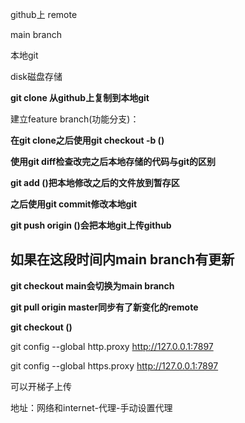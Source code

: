 github上 remote  

main branch 

本地git

disk磁盘存储 





**git clone  从github上复制到本地git**

建立feature branch(功能分支)：

**在git clone之后使用git checkout -b ()**

**使用git diff检查改完之后本地存储的代码与git的区别**

**git add ()把本地修改之后的文件放到暂存区** 

**之后使用git commit修改本地git**

**git push origin ()会把本地git上传github**

## 如果在这段时间内main branch有更新

**git checkout main会切换为main branch**

**git pull origin master同步有了新变化的remote**

**git checkout ()**

git config --global http.proxy http://127.0.0.1:7897

git config --global https.proxy http://127.0.0.1:7897

可以开梯子上传

地址：网络和internet-代理-手动设置代理
